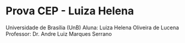 # Prova CEP - Luiza Helena
Universidade de Brasília (UnB)
Aluna: Luiza Helena Oliveira de Lucena 
Professor: Dr. Andre Luiz Marques Serrano
